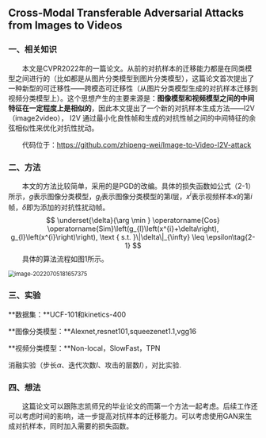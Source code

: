 ## Cross-Modal Transferable Adversarial Attacks from Images to Videos

### 一、相关知识

&emsp;&emsp;本文是CVPR2022年的一篇论文。从前的对抗样本的迁移能力都是在同类模型之间进行的（比如都是从图片分类模型到图片分类模型），这篇论文首次提出了一种新型的可迁移性——跨模态可迁移性（从图片分类模型生成的对抗样本迁移到视频分类模型上）。这个思想产生的主要来源是：**图像模型和视频模型之间的中间特征在一定程度上是相似的**，因此本文提出了一个新的对抗样本生成方法——I2V（image2video）， I2V 通过最小化良性帧和生成的对抗性帧之间的中间特征的余弦相似性来优化对抗性扰动。

&emsp;&emsp;代码位于：https://github.com/zhipeng-wei/Image-to-Video-I2V-attack

### 二、方法

&emsp;&emsp;本文的方法比较简单，采用的是PGD的改编。具体的损失函数如公式（2-1）所示，$g$表示图像分类模型，$g_l$表示图像分类模型的第$l$层，$x^i$表示视频样本$x$的第$i$帧，$\delta$即为添加的对抗性扰动帧。
$$
\underset{\delta}{\arg \min } \operatorname{Cos} \operatorname{Sim}\left(g_{l}\left(x^{i}+\delta\right), g_{l}\left(x^{i}\right)\right), \text { s.t. }\|\delta\|_{\infty} \leq \epsilon\tag{2-1}
$$
&emsp;&emsp;具体的算法流程如图1所示。

<img src="F:\学习\论文笔记\图片\image-20220705181657375.png" alt="image-20220705181657375" style="zoom:80%;" />

### 三、实验

**数据集：**UCF-101和kinetics-400

**图像分类模型：**Alexnet,resnet101,squeezenet1.1,vgg16

**视频分类模型：**Non-local，SlowFast，TPN

消融实验（步长$\alpha$、迭代次数$I$、攻击的层数$l$），对比实验.

### 四、想法

&emsp;&emsp;这篇论文可以跟陈志凯师兄的毕业论文的而第一个方法一起考虑。后续工作还可以考虑时间的影响，进一步提高对抗样本的迁移能力。可以考虑使用GAN来生成对抗样本，同时加入需要的损失函数。
